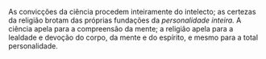 ﻿As convicções da ciência procedem inteiramente do intelecto; as certezas da religião brotam das próprias fundações da *personalidade inteira.* A ciência apela para a compreensão da mente; a religião apela para a lealdade e devoção do corpo, da mente e do espírito, e mesmo para a total personalidade.